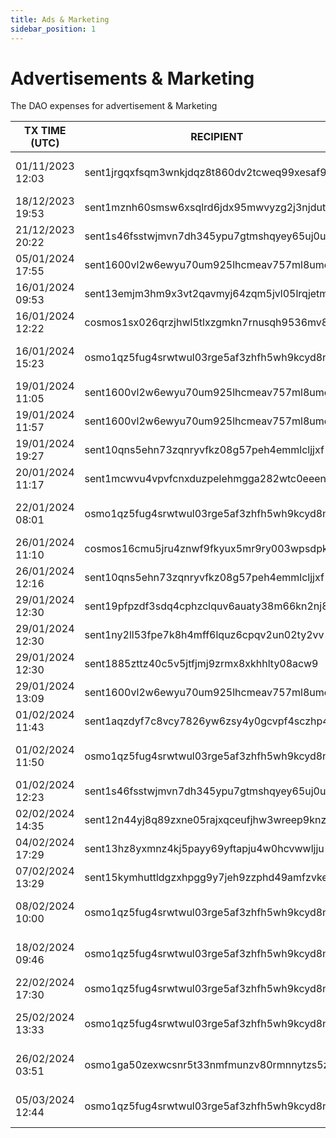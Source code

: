 ```yaml
---
title: Ads & Marketing
sidebar_position: 1
---
```


# Advertisements & Marketing

The DAO expenses for advertisement & Marketing

| TX TIME (UTC) | RECIPIENT                                 | AMOUNT | DESCRIPTION | TX DETAILS
|---------------|-------------------------------------------|--------|-------------|-----------
| 01/11/2023 12:03 | sent1jrgqxfsqm3wnkjdqz8t860dv2tcweq99xesaf9 | 1,500,000 DVPN | Designs, meme and promotional ads from Freelancer | [🔎](https://www.mintscan.io/sentinel/txs/B2CCCC2BA7C793096A42753FDEB7899174D41BD9BE6666DD2576D57C35D61594?height=13407519)
| 18/12/2023 19:53 | sent1mznh60smsw6xsqlrd6jdx95mwvyzg2j3njdutw | 852,805 DVPN | Contribution to Meile chinese RPC/API NODE | [🔎](https://www.mintscan.io/sentinel/txs/614AD07297FE6C58F314F27EDB80A24790E6957F6A54EDEA47B9AB6872A809A5?height=14101872)
| 21/12/2023 20:22 | sent1s46fsstwjmvn7dh345ypu7gtmshqyey65uj0uf | 266,677 DVPN | Offixe Suite DAO Purchase | [🔎](https://www.mintscan.io/sentinel/txs/22FEF6BD30AA85264AB4500F43E52BCA242AE0FFD8BA5BFBA87CBB8A38DE3A7E?height=14145835)
| 05/01/2024 17:55 | sent1600vl2w6ewyu70um925lhcmeav757ml8umenqt | 520,000 DVPN | Coinbureau, Ghost, Skin, ETH fees | [🔎](https://www.mintscan.io/sentinel/txs/48A39B8C561F5B755D39D7E16288300EF3A685591C924E35D18DE838887CCC45?height=14360580)
| 16/01/2024 09:53 | sent13emjm3hm9x3vt2qavmyj64zqm5jvl05lrqjetm | 101,200 DVPN | Sentinel.co website translation in Chinese | [🔎](https://www.mintscan.io/sentinel/txs/F32C776D3B6B141050E70ECE8C230394BC335DA3796C74629715550DD3D49D28?height=14513271)
| 16/01/2024 12:22 | cosmos1sx026qrzjhwl5tlxzgmkn7rnusqh9536mv8tak | 2.75 ATOM | 1 Day Promotion | [🔎](https://www.mintscan.io/cosmos/txs/618B78542483EB82E7B36CBD4265BA1BE433F3C390EBDAD67490EE6CA68D047C?height=18745862)
| 16/01/2024 15:23 | osmo1qz5fug4srwtwul03rge5af3zhfh5wh9kcyd8na | 175 USDC | Weekly Payment Community Manager Ab Eff | [🔎](https://www.mintscan.io/osmosis/tx/DF155D298F077DBE6D44539B189FE0BF4E75D66499683D8A8BC18922FBEDC408)
| 19/01/2024 11:05 | sent1600vl2w6ewyu70um925lhcmeav757ml8umenqt | 150,000 DVPN | X Giveaway | [🔎](https://www.mintscan.io/sentinel/txs/9F03515DE44F60A829E2408B2CDC68A16FB54EB3EA8723CFD0EF353575341FB4?height=14557137)
| 19/01/2024 11:57 | sent1600vl2w6ewyu70um925lhcmeav757ml8umenqt | 170,000 DVPN | Ghost.io upgrade | [🔎](https://www.mintscan.io/sentinel/txs/4F62E7233517DBDCA911F2D2815A1F39B871EAC873024BB4C5A882B39889BBDF?height=14557648)
| 19/01/2024 19:27 | sent10qns5ehn73zqnryvfkz08g57peh4emmlcljjxf | 70,000 DVPN | Ghost.io upgrade | [🔎](https://www.mintscan.io/sentinel/txs/F1A2FAB175C7FA548B9892ADE49016071C32C09A110AF7DE43CDB1FE2D6F7A52?height=14562156)
| 20/01/2024 11:17 | sent1mcwvu4vpvfcnxduzpelehmgga282wtc0eeenls | 37,680 DVPN | Sentinelgrowthdao.com domain purchase | [🔎](https://www.mintscan.io/sentinel/txs/A7AE91DD23F6DC23F16EC029FDBAD8382B32518001EF1BF130E60AA6847317DB?height=14571692)
| 22/01/2024 08:01 | osmo1qz5fug4srwtwul03rge5af3zhfh5wh9kcyd8na | 175 USDC | Weekly Payment Community Manager Ab Eff | [🔎](https://www.mintscan.io/osmosis/txs/38D789F4F02B0ACC7F0AC4BE6B9875D227752AC4BE7C31E01E4D0775C37CE83A?height=13388241)
| 26/01/2024 11:10 | cosmos16cmu5jru4znwf9fkyux5mr9ry003wpsdpkra9v | 6.4 ATOM | Testrun App Advertisement | [🔎](https://www.mintscan.io/cosmos/txs/6208C29B7D77D7EC6D0BD71ADB6A77B36561885BA488AD4D2C893268C119052C?height=18886162)
| 26/01/2024 12:16 | sent10qns5ehn73zqnryvfkz08g57peh4emmlcljjxf | 1,500,000 DVPN | Whitelabel - Advertising | [🔎](https://www.mintscan.io/sentinel/txs/8C221D4E300D38E3F7A4F781B4E3D3974599BB7CEBF473E120EE3AF2DB1B4892?height=14657834)
| 29/01/2024 12:30 | sent19pfpzdf3sdq4cphzclquv6auaty38m66kn2nj8 | 11,000 DVPN | Comp winners 1/3 | [🔎](https://www.mintscan.io/sentinel/txs/62832DD028DF2AF3B1CAF3A6CA31FE66AF542B2E441AE0EB07031F66A74E5046?height=14701875)
| 29/01/2024 12:30 | sent1ny2ll53fpe7k8h4mff6lquz6cpqv2un02ty2vv | 11,000 DVPN | Comp winners 2/3 | [🔎](https://www.mintscan.io/sentinel/txs/4AAF8D2DAE4F32D05EC6E2764869A6963BFC1BAE359B21A7F57C53EE34E8EBD8?height=14701878)
| 29/01/2024 12:30 | sent1885zttz40c5v5jtfjmj9zrmx8xkhhlty08acw9 | 11,000 DVPN | Comp winners 3/3 | [🔎](https://www.mintscan.io/sentinel/txs/5BAB210C3EC05B71CFDFDC91115866CCB37AA4BC6404F95199E0E2C242382604?height=14701881)
| 29/01/2024 13:09 | sent1600vl2w6ewyu70um925lhcmeav757ml8umenqt | 125,000 DVPN | MOZ PRO Monthly sub | [🔎](https://www.mintscan.io/sentinel/txs/0148F299B883CDA8452173C765F855DA9F18E51DB82C68ADC5C0C078E98B1DB0?height=14702275)
| 01/02/2024 11:43 | sent1aqzdyf7c8vcy7826yw6zsy4y0gcvpf4sczhp44 | 135,000 DVPN | Sticker Creation & Edits | [🔎](https://www.mintscan.io/sentinel/txs/4025093B43E15681686E8929CD25E23EA3A611D46EDAA497E4F842A77BDDA649?height=14745065)
| 01/02/2024 11:50 | osmo1qz5fug4srwtwul03rge5af3zhfh5wh9kcyd8na | 175 USDC | Weekly Payment Community Manager Ab Eff | [🔎](https://www.mintscan.io/osmosis/txs/EB4D9AB3E45AD499CB2F65932B7A655D0DA4911660274D5D32D317595E82D3D4?height=13566474)
| 01/02/2024 12:23 | sent1s46fsstwjmvn7dh345ypu7gtmshqyey65uj0uf | 55,000 DVPN | Growth DAO Marketing | [🔎](https://www.mintscan.io/sentinel/txs/3A41A01BB50BE57CB2EA805D29860366BC39BDB1F7657559AF978661DC503774?height=14745475)
| 02/02/2024 14:35 | sent12n44yj8q89zxne05rajxqceufjhw3wreep9knz | 133,000 DVPN | Payment to writer and adviser Jonnie | [🔎](https://www.mintscan.io/sentinel/txs/3505219C148514AD8A9F66EE519B75E6AF9FAD4221E59DD4D927BDEB762E85DC?height=14761478)
| 04/02/2024 17:29 | sent13hz8yxmnz4kj5payy69yftapju4w0hcvwwljju | 1,000,000 DVPN | dvpn.guru financing | [🔎](https://www.mintscan.io/sentinel/txs/A4062DBEDE22D2FAD60883FDD715FBE99B6AF2A50C42D4429C3FC266BA27855F?height=14792524)
| 07/02/2024 13:29 | sent15kymhuttldgzxhpgg9y7jeh9zzphd49amfzvke | 250,000 DVPN | SIN news 4 dvpn.news | [🔎](https://www.mintscan.io/sentinel/txs/532122F67336EB000C51EE033F98B17B1C1C50A2A9992C11C8D61C6395FE3325?height=14833776)
| 08/02/2024 10:00 | osmo1qz5fug4srwtwul03rge5af3zhfh5wh9kcyd8na | 175 USDC | Weekly Payment Community Manager Ab Eff | [🔎](https://www.mintscan.io/osmosis/txs/40AFA1FB00177A319F6AE0D23AD8FB37F741B5A44D8AAE7D3DB243A4A3389A75?height=13687389)
| 18/02/2024 09:46 | osmo1qz5fug4srwtwul03rge5af3zhfh5wh9kcyd8na | 175 USDC | Weekly Payment Community Manager Ab Eff | [🔎](https://www.mintscan.io/osmosis/txs/3F17AE999B08130ABB443FBC9B4E3CABA4FE1351DFC5AE83F78200CC38E6484A?height=13860834)
| 22/02/2024 17:30 | osmo1qz5fug4srwtwul03rge5af3zhfh5wh9kcyd8na | 505 USDC | Zealy end of campaign payment | [🔎](https://www.mintscan.io/osmosis/tx/E989765EE943D2F21CDB8472B287E6BD87EF22AD7D0A0501A364F44DDA566200)
| 25/02/2024 13:33 | osmo1qz5fug4srwtwul03rge5af3zhfh5wh9kcyd8na | 175 USDC | Weekly Payment Community Manager Ab Eff | [🔎](https://www.mintscan.io/osmosis/tx/CCE5BE1B4137F135EB01AE01967A94FA077B70F62E3301FFA8ABC68ACEAA0CE4?height=13984433)
| 26/02/2024 03:51 | osmo1ga50zexwcsnr5t33nmfmunzv80rmnnytzs5z8l | 2860 USDC | Docs enhancement, articles, admin and organisational duties | [🔎](https://www.mintscan.io/osmosis/txs/9A3FA6F8C63BA84D8752AB8A4C11B118D300EE187461FB93B68050D9ED09EFB3?height=13994774)
| 05/03/2024 12:44 | osmo1qz5fug4srwtwul03rge5af3zhfh5wh9kcyd8na | 350 USDC | Fortnight Payment Community Manager Ab Eff | [🔎](https://www.mintscan.io/osmosis/tx/1007DE24DEAC51DDD8CA21DEC7CD34C270D20448E26224C0F3DC2AE99CBE1EEF?height=14140976)